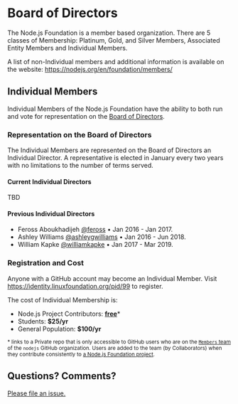 # Board of Directors

The Node.js Foundation is a member based organization. There are 5 classes of Membership: 
Platinum, Gold, and Silver Members, Associated Entity Members and Individual Members.

A list of non-Individual members and additional information is available on the website:
https://nodejs.org/en/foundation/members/

## Individual Members
Individual Members of the Node.js Foundation have the ability to both run and vote for 
representation on the [Board of Directors](https://nodejs.org/en/foundation/board/).

### Representation on the Board of Directors
The Individual Members are represented on the Board of Directors an Individual Director. A representative is elected in January every two years with no limitations to the number of terms served.

#### Current Individual Directors
TBD

#### Previous Individual Directors
- Feross Aboukhadijeh [@feross](https://github.com/feross) • Jan 2016 - Jan 2017.
- Ashley Williams [@ashleygwilliams](https://github.com/ashleygwilliams) • Jan 2016 - Jun 2018.
- William Kapke [@williamkapke](https://github.com/williamkapke) • Jan 2017 - Mar 2019.


### Registration and Cost
Anyone with a GitHub account may become an Individual Member. Visit 
https://identity.linuxfoundation.org/pid/99 to register.

The cost of Individual Membership is:
- Node.js Project Contributors: [__free__][1]*
- Students: __$25/yr__
- General Population: __$100/yr__

<sup>* links to a Private repo that is only accessible to GitHub users
who are on the [`Members` team](https://github.com/orgs/nodejs/teams/members) of
the `nodejs` GitHub organization. Users are added to the team (by Collaborators)
when they contribute consistently to [a Node.js Foundation project](https://github.com/nodejs/).</sup>

## Questions? Comments?

[Please file an issue.](https://github.com/nodejs/board/issues)

[1]: https://github.com/nodejs/members
